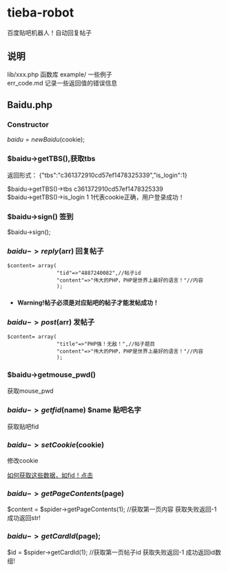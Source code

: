 #  tieba-robot
百度贴吧机器人！自动回复帖子

## 说明               
lib/xxx.php 函数库
example/  一些例子      
err_code.md 记录一些返回值的错误信息             

 


## Baidu.php

###  Constructor
$baidu = new Baidu($cookie);

### $baidu->getTBS(),获取tbs
返回形式：
{"tbs":"c361372910cd57ef1478325339","is_login":1}      

$baidu->getTBS()->tbs  c361372910cd57ef1478325339   
$baidu->getTBS()->is_login 1               1代表cookie正确，用户登录成功！       

###  $baidu->sign() 签到
$baidu->sign();


###  $baidu->reply($arr) 回复帖子

```
$content= array(
				"tid"=>"4887240082",//帖子id
				"content"=>"伟大的PHP，PHP是世界上最好的语言！"//内容
				);
```
* #### Warning!帖子必须是对应贴吧的帖子才能发帖成功！  

###  $baidu->post($arr) 发帖子

```
$content= array(
				"title"=>"PHP强！无敌！",//帖子题目
				"content"=>"伟大的PHP，PHP是世界上最好的语言！"//内容
				);
```

### $baidu->getmouse_pwd()  
获取mouse_pwd  

### $baidu->getfid($name)  $name 贴吧名字
获取贴吧fid  

### $baidu->setCookie($cookie)  
修改cookie  

[如何获取这些数据，如fid！点击](https://github.com/ShanaMaid/baidu-tieba-api/blob/master/content/reply.md)      
  

### $baidu->getPageContents($page)                
$content = $spider->getPageContents(1); //获取第一页内容  获取失败返回-1 成功返回str!   

### $baidu->getCardId($page);        
$id = $spider->getCardId(1); //获取第一页帖子id 获取失败返回-1 成功返回id数组!            


